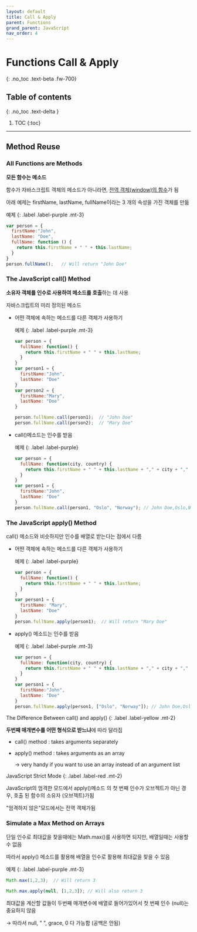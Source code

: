 ```yaml
---
layout: default
title: Call & Apply
parent: Functions
grand_parent: JavaScript
nav_order: 4
---
```


# Functions Call & Apply
{: .no_toc .text-beta .fw-700}

## Table of contents
{: .no_toc .text-delta }

1. TOC
{:toc}

---

## Method Reuse

### All Functions are Methods

**모든 함수는 메소드**

함수가 자바스크립트 객체의 메소드가 아니라면, [전역 객체(window)의 함수](https://gekdev.github.io/docs/javascript/functions/invoation/#invoking-a-function-as-a-function)가 됨

아래 예제는 firstName, lastName, fullName이라는 3 개의 속성을 가진 객체를 만듦

예제
{: .label .label-purple .mt-3}
```js
var person = {
  firstName:"John",
  lastName: "Doe",
  fullName: function () {
    return this.firstName + " " + this.lastName;
  }
}
person.fullName();   // Will return "John Doe"
```

### The JavaScript call() Method

**소유자 객체를 인수로 사용하여 메소드를 호출**하는 데 사용

자바스크립트의 미리 정의된 메소드

* 어떤 객체에 속하는 메소드를 다른 객체가 사용하기

    예제
    {: .label .label-purple .mt-3}
    ```js
    var person = {
      fullName: function() {
        return this.firstName + " " + this.lastName;
      }
    }
    var person1 = {
      firstName:"John",
      lastName: "Doe"
    }
    var person2 = {
      firstName:"Mary",
      lastName: "Doe"
    }

    person.fullName.call(person1);  // "John Doe"
    person.fullName.call(person2);  // "Mary Doe"
    ```

* call()메소드는 인수를 받음

    예제
    {: .label .label-purple}
    ```js
    var person = {
      fullName: function(city, country) {
        return this.firstName + " " + this.lastName + "," + city + "," + country;
      }
    }
    var person1 = {
      firstName:"John",
      lastName: "Doe"
    }
    person.fullName.call(person1, "Oslo", "Norway"); // John Doe,Oslo,Norway
    ```

### The JavaScript apply() Method

call() 메소드와 비슷하지만 인수를 배열로 받는다는 점에서 다름

* 어떤 객체에 속하는 메소드를 다른 객체가 사용하기

    예제
    {: .label .label-purple}
    ```js
    var person = {
      fullName: function() {
        return this.firstName + " " + this.lastName;
      }
    }
    var person1 = {
      firstName: "Mary",
      lastName: "Doe"
    }
    person.fullName.apply(person1);  // Will return "Mary Doe"
    ```

* apply() 메소드는 인수를 받음

    예제
    {: .label .label-purple .mt-3}
    ```js
    var person = {
      fullName: function(city, country) {
        return this.firstName + " " + this.lastName + "," + city + "," + country;
      }
    }
    var person1 = {
      firstName:"John",
      lastName: "Doe"
    }
    person.fullName.apply(person1, ["Oslo", "Norway"]); // John Doe,Oslo,Norway
    ```

The Difference Between call() and apply()
{: .label .label-yellow .mt-2}
<div class="code-example" markdown="1">

**두번째 매개변수를 어떤 형식으로 받느냐**에 따라 달라짐

* call() method : takes arguments separately

* apply() method : takes arguments as an array

    &#8594; very handy if you want to use an array instead of an argument list
</div>

JavaScript Strict Mode
{: .label .label-red .mt-2}
<div class="code-example" markdown="1">
JavaScript의 엄격한 모드에서 apply()메소드 의 첫 번째 인수가 오브젝트가 아닌 경우, 호출 된 함수의 소유자 (오브젝트)가됨 

"엄격하지 않은"모드에서는 전역 객체가됨
</div>

### Simulate a Max Method on Arrays

단일 인수로 최대값을 찾을때에는 Math.max()를 사용하면 되지만, 배열일때는 사용할 수 없음

따라서 apply() 메소드를 활용해 배열을 인수로 활용해 최대값을 찾을 수 있음

예제
{: .label .label-purple .mt-3}
```js
Math.max(1,2,3);  // Will return 3

Math.max.apply(null, [1,2,3]); // Will also return 3
```

최대값을 계산할 값들이 두번째 매개변수에 배열로 들어가있어서 첫 번째 인수 (null)는 중요하지 않음

&#8594; 따라서 null, " ", grace, 0 다 가능함 (공백은 안됨)

